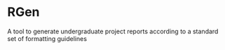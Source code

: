 # RGen
A tool to generate undergraduate project reports according to a standard set of formatting guidelines
